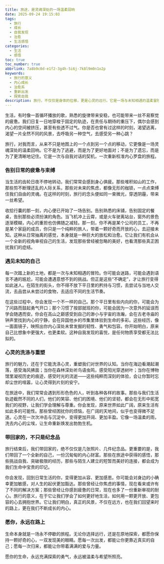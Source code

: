 ```yaml
---
title: 旅途，是灵魂深处的一场温柔回响
date: 2025-09-24 19:15:03
tags:
  - 旅行
  - 成长
  - 自我发现
  - 治愈
  - 生活感悟
categories:
  - 生活
  - 感悟
toc: true
toc_number: true
abbrlink: 7a8b9c0d-e1f2-3g4h-5i6j-7k8l9m0n1o2p
keywords:
  - 旅行的意义
  - 内心成长
  - 治愈系
  - 重新出发
  - 探索自我
description: 旅行，不仅仅是身体的位移，更是心灵的远行。它是一场与未知相遇的温柔冒险，一次告别疲惫、重塑自我的深刻体验。在这篇文章里，让我们一同感受旅途如何洗涤心灵，如何让我们在山川湖海间，找到那个更真实、更勇敢的自己。
---
```


生活，有时像一首循环播放的歌，熟悉的旋律带来安稳，也可能带来一丝不易察觉的疲惫。我们日复一日地穿梭于固定的轨迹，在责任与期待的重压下，偶尔会感到内心的空间被挤压，甚至有些透不过气。你是否也曾有过这样的时刻，渴望逃离，渴望一片全然不同的风景，去呼吸另一种空气，去感受另一种心跳？

旅行，对我而言，从来不只是地图上的一个点到另一个点的移动，它更像是一场灵魂深处的温柔回响。它不是为了逃避，而是为了更好地面对；不是为了遗忘，而是为了更清晰地记住。它是一次与自我对话的契机，一次重新校准内心罗盘的旅程。

### 告别日常的疲惫与束缚

当生活的齿轮日夜不停地转动，我们常常会感到身心俱疲。那些堆积如山的工作，那些剪不断理还乱的人际关系，那些对未来的焦虑，都像无形的枷锁，一点点束缚住我们自由的灵魂。在这样的时刻，旅行的念头便如同一束微光，穿透阴霾，带来一丝希望。

收拾行囊的那一刻，内心便已开始了一场告别。告别熟悉的床铺，告别固定的餐桌，告别那些必须扮演的角色。当飞机冲上云霄，或是火车驶离站台，窗外的景色逐渐模糊，内心的重担也仿佛随之减轻。那一刻，你不再是某个公司的员工，不再是某个家庭的成员，你只是一个纯粹的旅人，带着一颗好奇而开放的心，去迎接未知。这种从日常抽离的感觉，本身就是一种巨大的放松和治愈。它让我们有机会从一个全新的视角审视自己的生活，发现那些曾经被忽略的美好，也看清那些真正困扰我们的症结。

### 遇见未知的自己

每一次踏上新的土地，都是一次与未知相遇的冒险。你可能会迷路，可能会遇到语言不通的尴尬，可能会遭遇意想不到的挑战。但正是这些“不确定”，才让旅行变得如此迷人。在陌生的街头，你不得不放下平日里的矜持与习惯，去尝试与当地人交流，去品尝从未尝过的食物，去适应不同的生活节奏。

在这些过程中，你会发现一个不一样的自己。那个平日里有些内向的你，可能会为了问路而鼓起勇气开口；那个习惯了按部就班的你，可能会因为一次意外的延误而学会随遇而安。你会在高山之巅感受到自己的渺小与宇宙的浩瀚，会在古老寺庙的钟声里找到内心的宁静，会在异国他乡的市集里体验到生命的多彩。这些经历，像一面面镜子，映照出你内心深处未曾发掘的韧性、勇气和包容。你开始明白，原来自己比想象中更强大，也更柔软。这种自我发现的喜悦，是任何物质享受都无法比拟的。

### 心灵的洗涤与重塑

旅行的魅力，还在于它能洗涤心灵，重塑我们对世界的认知。当你在海边看潮起潮落，感受海风拂面；当你在森林深处听鸟语虫鸣，感受阳光穿透树叶；当你在博物馆里凝视历史的痕迹，感受时光的流逝——这些纯粹而深刻的体验，会让你暂时忘却尘世的喧嚣，让心灵得到片刻的安宁。

在旅途中，我们常常会遇到形形色色的人，听到各种各样的故事。那些与我们生活轨迹截然不同的人们，他们的笑容、他们的困境、他们的坚韧，都会在无形中拓宽我们的视野，让我们学会理解与尊重。你会发现，原来世界如此广阔，原来生活有如此多的可能性。那些曾经困扰你的烦恼，在广阔的天地间，似乎也变得微不足道。心灵在一次次冲击与沉淀中，变得更加开阔、更加丰盈。它像一场温柔的雨，洗去内心的尘埃，让生命重新焕发出勃勃生机。

### 带回家的，不只是纪念品

旅行结束后，我们带回家的，绝不仅仅是几张照片、几件纪念品。更重要的是，我们带回了一个全新的自己，一份沉甸甸的内心财富。那些在旅途中获得的感悟，那些挑战自我、突破极限的经历，那些与陌生人建立的短暂而美好的连接，都会成为我们生命中宝贵的印记。

你会发现，回到日常生活的你，变得更加从容、更加感恩。你可能会对身边的小确幸更加敏感，对人生的起伏更加豁达。那些曾经让你焦虑的事情，现在看来或许有了不同的解决方案；那些曾经让你感到疲惫的日常，现在也多了一份重新审视的耐心。旅行的意义，在于它让我们学会了如何更好地生活，如何用一颗更开放、更包容的心去拥抱世界。它让我们明白，真正的风景，不仅在远方，也在我们回望来时的路上，更在我们不断成长的内心。

### 愿你，永远在路上

生命本身就是一场永不停歇的旅程。无论你选择远行，还是在原地探索，都愿你保持一颗好奇的心，一双发现美的眼睛。愿每一次出发，都能让你更靠近真实的自己；愿每一次归来，都能让你带着满满的爱与力量。

愿你的生命，永远充满探索的勇气，永远被温柔与希望所照亮。